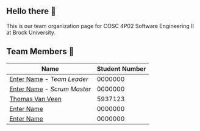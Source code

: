 ## Hello there 👋

This is our team organization page for COSC 4P02 Software Engineering II at Brock University. 

## Team Members 👥
| Name | Student Number|
|------|---------------|
| [Enter Name](https://github.com/tbd) - *Team Leader* | 0000000 |
| [Enter Name](https://github.com/tbd) - *Scrum Master*| 0000000 |
| [Thomas Van Veen](https://github.com/tv15jl)| 5937123 |
| [Enter Name](https://github.com/tbd)| 0000000 |
| [Enter Name](https://github.com/tbd)| 0000000 |
